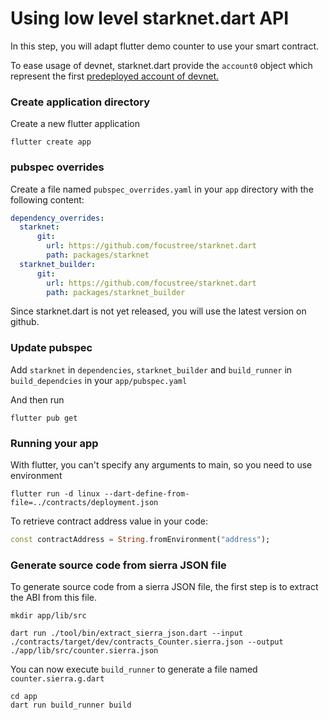 # Using low level starknet.dart API

In this step, you will adapt flutter demo counter to use your smart contract.

To ease usage of devnet, starknet.dart provide the `account0` object which represent the first [predeployed account of devnet.](https://0xspaceshard.github.io/starknet-devnet/docs/guide/accounts#predeployed-accounts)

### Create application directory
Create a new flutter application
```shell
flutter create app
```

### pubspec overrides
Create a file named `pubspec_overrides.yaml` in your `app` directory with the following content:
```yaml
dependency_overrides:
  starknet:
      git:
        url: https://github.com/focustree/starknet.dart
        path: packages/starknet
  starknet_builder:
      git:
        url: https://github.com/focustree/starknet.dart
        path: packages/starknet_builder
```

Since starknet.dart is not yet released, you will use the latest version on github.


### Update pubspec
Add `starknet` in `dependencies`, `starknet_builder` and `build_runner` in `build_dependcies` in your `app/pubspec.yaml` 

And then run
```shell
flutter pub get
```

### Running your app
With flutter, you can't specify any arguments to main, so you need to use environment
```shell
flutter run -d linux --dart-define-from-file=../contracts/deployment.json 
```

To retrieve contract address value in your code:
```dart
const contractAddress = String.fromEnvironment("address");
```

### Generate source code from sierra JSON file
To generate source code from a sierra JSON file, the first step is to extract the ABI from this file.
```shell
mkdir app/lib/src
```
```shell
dart run ./tool/bin/extract_sierra_json.dart --input ./contracts/target/dev/contracts_Counter.sierra.json --output ./app/lib/src/counter.sierra.json
```

You can now execute `build_runner` to generate a file named `counter.sierra.g.dart`
```shell
cd app
dart run build_runner build
```